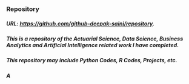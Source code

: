 ### Repository
##### URL: https://github.com/github-deepak-saini/repository. 
##### This is a repository of the Actuarial Science, Data Science, Business Analytics and Artificial Intelligence related work I have completed. 
##### This repository may include Python Codes, R Codes, Projects, etc. 
##### A 
